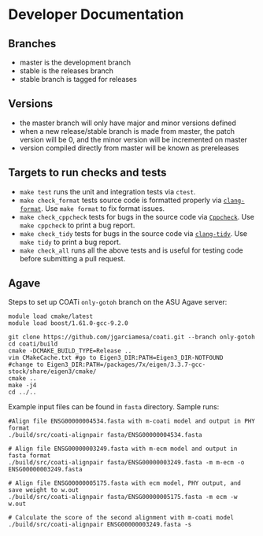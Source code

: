 # Developer Documentation

## Branches

 - master is the development branch
 - stable is the releases branch
 - stable branch is tagged for releases

## Versions

 - the master branch will only have major and minor versions defined
 - when a new release/stable branch is made from master, the patch version will be 0, and the minor version will be incremented on master
 - version compiled directly from master will be known as prereleases

## Targets to run checks and tests
 - `make test` runs the unit and integration tests via `ctest`.
 - `make check_format` tests source code is formatted properly via [`clang-format`](https://clang.llvm.org/docs/ClangFormat.html). Use `make format` to fix format issues.
 - `make check_cppcheck` tests for bugs in the source code via [`Cppcheck`](http://cppcheck.sourceforge.net/).
    Use `make cppcheck` to print a bug report.
 - `make check_tidy` tests for bugs in the source code via [`clang-tidy`](https://clang.llvm.org/extra/clang-tidy/).
    Use `make tidy` to print a bug report.
 - `make check_all` runs all the above tests and is useful for testing code before submitting a pull request.

## Agave

Steps to set up COATi `only-gotoh` branch on the ASU Agave server:

```
module load cmake/latest
module load boost/1.61.0-gcc-9.2.0

git clone https://github.com/jgarciamesa/coati.git --branch only-gotoh
cd coati/build
cmake -DCMAKE_BUILD_TYPE=Release ..
vim CMakeCache.txt #go to Eigen3_DIR:PATH=Eigen3_DIR-NOTFOUND
#change to Eigen3_DIR:PATH=/packages/7x/eigen/3.3.7-gcc-stock/share/eigen3/cmake/
cmake ..
make -j4
cd ../..
```

Example input files can be found in `fasta` directory. Sample runs:

```
#Align file ENSG00000004534.fasta with m-coati model and output in PHY format
./build/src/coati-alignpair fasta/ENSG00000004534.fasta

# Align file ENSG00000003249.fasta with m-ecm model and output in fasta format
./build/src/coati-alignpair fasta/ENSG00000003249.fasta -m m-ecm -o ENSG00000003249.fasta

# Align file ENSG00000005175.fasta with ecm model, PHY output, and save weight to w.out
./build/src/coati-alignpair fasta/ENSG00000005175.fasta -m ecm -w w.out

# Calculate the score of the second alignment with m-coati model
./build/src/coati-alignpair ENSG00000003249.fasta -s
```
